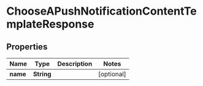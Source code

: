

# ChooseAPushNotificationContentTemplateResponse


## Properties

| Name | Type | Description | Notes |
|------------ | ------------- | ------------- | -------------|
|**name** | **String** |  |  [optional] |



